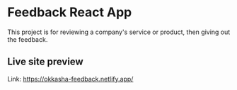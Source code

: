 # Feedback React App

This project is for reviewing a company's service or product, then giving out the feedback.

## Live site preview
Link: https://okkasha-feedback.netlify.app/
